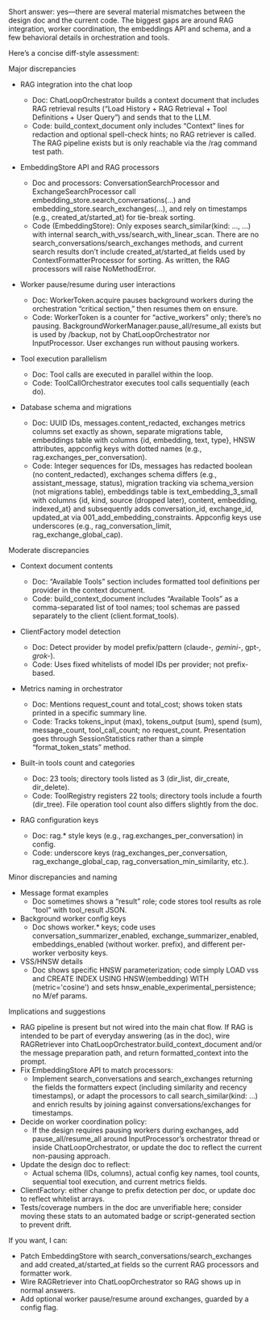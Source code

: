 Short answer: yes—there are several material mismatches between the design doc and the current code. The biggest gaps are around RAG integration, worker coordination, the embeddings API and schema, and a few behavioral details in orchestration and tools.

Here’s a concise diff-style assessment:

Major discrepancies

- RAG integration into the chat loop
  - Doc: ChatLoopOrchestrator builds a context document that includes RAG retrieval results (“Load History + RAG Retrieval + Tool Definitions + User Query”) and sends that to the LLM.
  - Code: build_context_document only includes “Context” lines for redaction and optional spell-check hints; no RAG retriever is called. The RAG pipeline exists but is only reachable via the /rag command test path.

- EmbeddingStore API and RAG processors
  - Doc and processors: ConversationSearchProcessor and ExchangeSearchProcessor call embedding_store.search_conversations(...) and embedding_store.search_exchanges(...), and rely on timestamps (e.g., created_at/started_at) for tie-break sorting.
  - Code (EmbeddingStore): Only exposes search_similar(kind: ..., ...) with internal search_with_vss/search_with_linear_scan. There are no search_conversations/search_exchanges methods, and current search results don’t include created_at/started_at fields used by ContextFormatterProcessor for sorting. As written, the RAG processors will raise NoMethodError.

- Worker pause/resume during user interactions
  - Doc: WorkerToken.acquire pauses background workers during the orchestration “critical section,” then resumes them on ensure.
  - Code: WorkerToken is a counter for “active_workers” only; there’s no pausing. BackgroundWorkerManager.pause_all/resume_all exists but is used by /backup, not by ChatLoopOrchestrator nor InputProcessor. User exchanges run without pausing workers.

- Tool execution parallelism
  - Doc: Tool calls are executed in parallel within the loop.
  - Code: ToolCallOrchestrator executes tool calls sequentially (each do).

- Database schema and migrations
  - Doc: UUID IDs, messages.content_redacted, exchanges metrics columns set exactly as shown, separate migrations table, embeddings table with columns {id, embedding, text, type}, HNSW attributes, appconfig keys with dotted names (e.g., rag.exchanges_per_conversation).
  - Code: Integer sequences for IDs, messages has redacted boolean (no content_redacted), exchanges schema differs (e.g., assistant_message, status), migration tracking via schema_version (not migrations table), embeddings table is text_embedding_3_small with columns {id, kind, source (dropped later), content, embedding, indexed_at} and subsequently adds conversation_id, exchange_id, updated_at via 001_add_embedding_constraints. Appconfig keys use underscores (e.g., rag_conversation_limit, rag_exchange_global_cap).

Moderate discrepancies

- Context document contents
  - Doc: “Available Tools” section includes formatted tool definitions per provider in the context document.
  - Code: build_context_document includes “Available Tools” as a comma-separated list of tool names; tool schemas are passed separately to the client (client.format_tools).

- ClientFactory model detection
  - Doc: Detect provider by model prefix/pattern (claude-*, gemini-*, gpt-*, grok-*).
  - Code: Uses fixed whitelists of model IDs per provider; not prefix-based.

- Metrics naming in orchestrator
  - Doc: Mentions request_count and total_cost; shows token stats printed in a specific summary line.
  - Code: Tracks tokens_input (max), tokens_output (sum), spend (sum), message_count, tool_call_count; no request_count. Presentation goes through SessionStatistics rather than a simple “format_token_stats” method.

- Built-in tools count and categories
  - Doc: 23 tools; directory tools listed as 3 (dir_list, dir_create, dir_delete).
  - Code: ToolRegistry registers 22 tools; directory tools include a fourth (dir_tree). File operation tool count also differs slightly from the doc.

- RAG configuration keys
  - Doc: rag.* style keys (e.g., rag.exchanges_per_conversation) in config.
  - Code: underscore keys (rag_exchanges_per_conversation, rag_exchange_global_cap, rag_conversation_min_similarity, etc.).

Minor discrepancies and naming

- Message format examples
  - Doc sometimes shows a “result” role; code stores tool results as role “tool” with tool_result JSON.
- Background worker config keys
  - Doc shows worker.* keys; code uses conversation_summarizer_enabled, exchange_summarizer_enabled, embeddings_enabled (without worker. prefix), and different per-worker verbosity keys.
- VSS/HNSW details
  - Doc shows specific HNSW parameterization; code simply LOAD vss and CREATE INDEX USING HNSW(embedding) WITH (metric='cosine') and sets hnsw_enable_experimental_persistence; no M/ef params.

Implications and suggestions

- RAG pipeline is present but not wired into the main chat flow. If RAG is intended to be part of everyday answering (as in the doc), wire RAGRetriever into ChatLoopOrchestrator.build_context_document and/or the message preparation path, and return formatted_context into the prompt.
- Fix EmbeddingStore API to match processors:
  - Implement search_conversations and search_exchanges returning the fields the formatters expect (including similarity and recency timestamps), or adapt the processors to call search_similar(kind: ...) and enrich results by joining against conversations/exchanges for timestamps.
- Decide on worker coordination policy:
  - If the design requires pausing workers during exchanges, add pause_all/resume_all around InputProcessor’s orchestrator thread or inside ChatLoopOrchestrator, or update the doc to reflect the current non-pausing approach.
- Update the design doc to reflect:
  - Actual schema (IDs, columns), actual config key names, tool counts, sequential tool execution, and current metrics fields.
- ClientFactory: either change to prefix detection per doc, or update doc to reflect whitelist arrays.
- Tests/coverage numbers in the doc are unverifiable here; consider moving these stats to an automated badge or script-generated section to prevent drift.

If you want, I can:
- Patch EmbeddingStore with search_conversations/search_exchanges and add created_at/started_at fields so the current RAG processors and formatter work.
- Wire RAGRetriever into ChatLoopOrchestrator so RAG shows up in normal answers.
- Add optional worker pause/resume around exchanges, guarded by a config flag.
